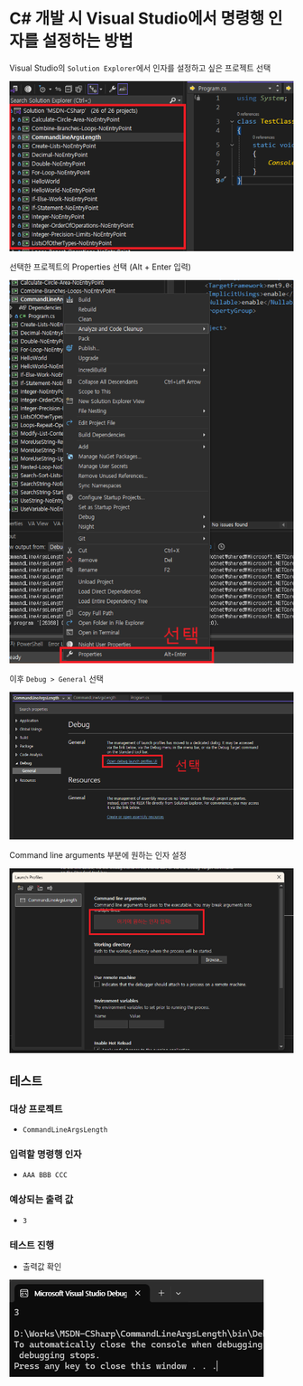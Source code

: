 # C# 개발 시 Visual Studio에서 명령행 인자를 설정하는 방법

Visual Studio의 `Solution Explorer`에서 인자를 설정하고 싶은 프로젝트 선택

![](./Images/2025-03-09-14-12-45.png)

선택한 프로젝트의 Properties 선택 (Alt + Enter 입력)

![](./Images/2025-03-09-14-13-59.png)

이후 `Debug > General` 선택

![](./Images/2025-03-09-14-15-16.png)

Command line arguments 부분에 원하는 인자 설정

![](./Images/2025-03-09-14-16-12.png)

## 테스트

### 대상 프로젝트
- `CommandLineArgsLength`

### 입력할 명령행 인자
- `AAA BBB CCC`

### 예상되는 출력 값
- `3`

### 테스트 진행
- 출력값 확인

![](./Images/2025-03-09-14-18-04.png)
